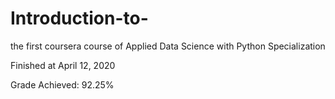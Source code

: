 # Introduction-to-
the first coursera course of Applied Data Science with Python Specialization

Finished at April 12, 2020

Grade Achieved: 92.25%
